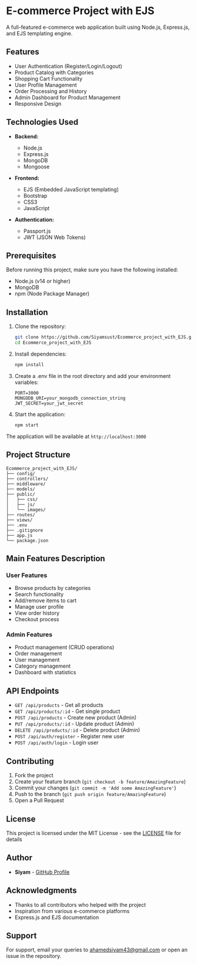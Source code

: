 # E-commerce Project with EJS

A full-featured e-commerce web application built using Node.js, Express.js, and EJS templating engine.

## Features

- User Authentication (Register/Login/Logout)
- Product Catalog with Categories
- Shopping Cart Functionality
- User Profile Management
- Order Processing and History
- Admin Dashboard for Product Management
- Responsive Design

## Technologies Used

- **Backend:**
  - Node.js
  - Express.js
  - MongoDB
  - Mongoose

- **Frontend:**
  - EJS (Embedded JavaScript templating)
  - Bootstrap
  - CSS3
  - JavaScript

- **Authentication:**
  - Passport.js
  - JWT (JSON Web Tokens)

## Prerequisites

Before running this project, make sure you have the following installed:
- Node.js (v14 or higher)
- MongoDB
- npm (Node Package Manager)

## Installation

1. Clone the repository:
   ```bash
   git clone https://github.com/Siyamsust/Ecommerce_project_with_EJS.git
   cd Ecommerce_project_with_EJS
   ```

2. Install dependencies:
   ```bash
   npm install
   ```

3. Create a .env file in the root directory and add your environment variables:
   ```
   PORT=3000
   MONGODB_URI=your_mongodb_connection_string
   JWT_SECRET=your_jwt_secret
   ```

4. Start the application:
   ```bash
   npm start
   ```

The application will be available at `http://localhost:3000`

## Project Structure

```
Ecommerce_project_with_EJS/
├── config/
├── controllers/
├── middleware/
├── models/
├── public/
│   ├── css/
│   ├── js/
│   └── images/
├── routes/
├── views/
├── .env
├── .gitignore
├── app.js
└── package.json
```

## Main Features Description

### User Features
- Browse products by categories
- Search functionality
- Add/remove items to cart
- Manage user profile
- View order history
- Checkout process

### Admin Features
- Product management (CRUD operations)
- Order management
- User management
- Category management
- Dashboard with statistics

## API Endpoints

- `GET /api/products` - Get all products
- `GET /api/products/:id` - Get single product
- `POST /api/products` - Create new product (Admin)
- `PUT /api/products/:id` - Update product (Admin)
- `DELETE /api/products/:id` - Delete product (Admin)
- `POST /api/auth/register` - Register new user
- `POST /api/auth/login` - Login user

## Contributing

1. Fork the project
2. Create your feature branch (`git checkout -b feature/AmazingFeature`)
3. Commit your changes (`git commit -m 'Add some AmazingFeature'`)
4. Push to the branch (`git push origin feature/AmazingFeature`)
5. Open a Pull Request

## License

This project is licensed under the MIT License - see the [LICENSE](LICENSE) file for details

## Author

- **Siyam** - [GitHub Profile](https://github.com/Siyamsust)

## Acknowledgments

- Thanks to all contributors who helped with the project
- Inspiration from various e-commerce platforms
- Express.js and EJS documentation

## Support

For support, email your queries to ahamedsiyam43@gmail.com or open an issue in the repository.
